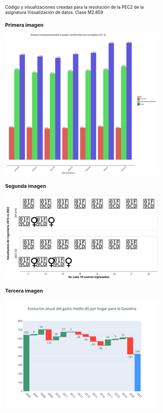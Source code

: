 Código y visualizaciones creadas para la resolución de la PEC2 de la asignatura Visualización de datos. Clase M2.859

### Primera imagen
<img src="./BarplotEx1.svg">

### Segunda imagen
<img src="./UnitChartEx2.svg">

### Tercera imagen
<img src="./WaterFallEx3.svg">


